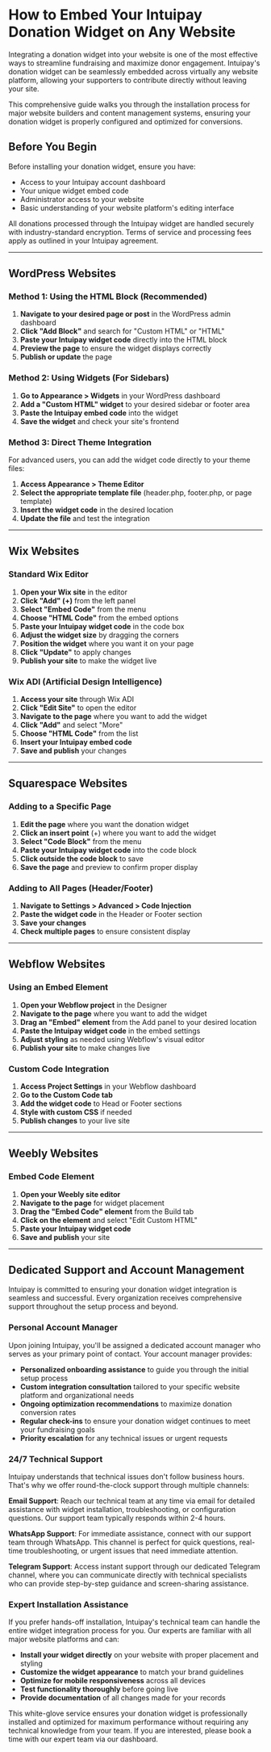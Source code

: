 How to Embed Your Intuipay Donation Widget on Any Website
=======

Integrating a donation widget into your website is one of the most effective ways to streamline fundraising and maximize donor engagement. Intuipay's donation widget can be seamlessly embedded across virtually any website platform, allowing your supporters to contribute directly without leaving your site.

This comprehensive guide walks you through the installation process for major website builders and content management systems, ensuring your donation widget is properly configured and optimized for conversions.

## Before You Begin

Before installing your donation widget, ensure you have:

- Access to your Intuipay account dashboard
- Your unique widget embed code
- Administrator access to your website
- Basic understanding of your website platform's editing interface

All donations processed through the Intuipay widget are handled securely with industry-standard encryption. Terms of service and processing fees apply as outlined in your Intuipay agreement.

---

## WordPress Websites

### Method 1: Using the HTML Block (Recommended)

1. **Navigate to your desired page or post** in the WordPress admin dashboard
2. **Click "Add Block"** and search for "Custom HTML" or "HTML"
3. **Paste your Intuipay widget code** directly into the HTML block
4. **Preview the page** to ensure the widget displays correctly
5. **Publish or update** the page

### Method 2: Using Widgets (For Sidebars)

1. **Go to Appearance > Widgets** in your WordPress dashboard
2. **Add a "Custom HTML" widget** to your desired sidebar or footer area
3. **Paste the Intuipay embed code** into the widget
4. **Save the widget** and check your site's frontend

### Method 3: Direct Theme Integration

For advanced users, you can add the widget code directly to your theme files:

1. **Access Appearance > Theme Editor**
2. **Select the appropriate template file** (header.php, footer.php, or page template)
3. **Insert the widget code** in the desired location
4. **Update the file** and test the integration

---

## Wix Websites

### Standard Wix Editor

1. **Open your Wix site** in the editor
2. **Click "Add" (+)** from the left panel
3. **Select "Embed Code"** from the menu
4. **Choose "HTML Code"** from the embed options
5. **Paste your Intuipay widget code** in the code box
6. **Adjust the widget size** by dragging the corners
7. **Position the widget** where you want it on your page
8. **Click "Update"** to apply changes
9. **Publish your site** to make the widget live

### Wix ADI (Artificial Design Intelligence)

1. **Access your site** through Wix ADI
2. **Click "Edit Site"** to open the editor
3. **Navigate to the page** where you want to add the widget
4. **Click "Add"** and select "More"
5. **Choose "HTML Code"** from the list
6. **Insert your Intuipay embed code**
7. **Save and publish** your changes

---

## Squarespace Websites

### Adding to a Specific Page

1. **Edit the page** where you want the donation widget
2. **Click an insert point** (+) where you want to add the widget
3. **Select "Code Block"** from the menu
4. **Paste your Intuipay widget code** into the code block
5. **Click outside the code block** to save
6. **Save the page** and preview to confirm proper display

### Adding to All Pages (Header/Footer)

1. **Navigate to Settings > Advanced > Code Injection**
2. **Paste the widget code** in the Header or Footer section
3. **Save your changes**
4. **Check multiple pages** to ensure consistent display

---

## Webflow Websites

### Using an Embed Element

1. **Open your Webflow project** in the Designer
2. **Navigate to the page** where you want to add the widget
3. **Drag an "Embed" element** from the Add panel to your desired location
4. **Paste the Intuipay widget code** in the embed settings
5. **Adjust styling** as needed using Webflow's visual editor
6. **Publish your site** to make changes live

### Custom Code Integration

1. **Access Project Settings** in your Webflow dashboard
2. **Go to the Custom Code tab**
3. **Add the widget code** to Head or Footer sections
4. **Style with custom CSS** if needed
5. **Publish changes** to your live site

---

## Weebly Websites

### Embed Code Element

1. **Open your Weebly site editor**
2. **Navigate to the page** for widget placement
3. **Drag the "Embed Code" element** from the Build tab
4. **Click on the element** and select "Edit Custom HTML"
5. **Paste your Intuipay widget code**
6. **Save and publish** your site

---

## Dedicated Support and Account Management

Intuipay is committed to ensuring your donation widget integration is seamless and successful. Every organization receives comprehensive support throughout the setup process and beyond.

### Personal Account Manager

Upon joining Intuipay, you'll be assigned a dedicated account manager who serves as your primary point of contact. Your account manager provides:

- **Personalized onboarding assistance** to guide you through the initial setup process
- **Custom integration consultation** tailored to your specific website platform and organizational needs
- **Ongoing optimization recommendations** to maximize donation conversion rates
- **Regular check-ins** to ensure your donation widget continues to meet your fundraising goals
- **Priority escalation** for any technical issues or urgent requests

### 24/7 Technical Support

Intuipay understands that technical issues don't follow business hours. That's why we offer round-the-clock support through multiple channels:

**Email Support**: Reach our technical team at any time via email for detailed assistance with widget installation, troubleshooting, or configuration questions. Our support team typically responds within 2-4 hours.

**WhatsApp Support**: For immediate assistance, connect with our support team through WhatsApp. This channel is perfect for quick questions, real-time troubleshooting, or urgent issues that need immediate attention.

**Telegram Support**: Access instant support through our dedicated Telegram channel, where you can communicate directly with technical specialists who can provide step-by-step guidance and screen-sharing assistance.

### Expert Installation Assistance

If you prefer hands-off installation, Intuipay's technical team can handle the entire widget integration process for you. Our experts are familiar with all major website platforms and can:

- **Install your widget directly** on your website with proper placement and styling
- **Customize the widget appearance** to match your brand guidelines
- **Optimize for mobile responsiveness** across all devices
- **Test functionality thoroughly** before going live
- **Provide documentation** of all changes made for your records

This white-glove service ensures your donation widget is professionally installed and optimized for maximum performance without requiring any technical knowledge from your team. If you are interested, please book a time with our expert team via our dashboard.
